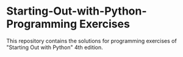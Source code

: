 # Starting-Out-with-Python-Programming Exercises
This repository contains the solutions for programming exercises of "Starting Out with Python" 4th edition.
